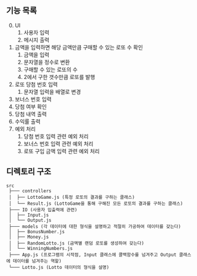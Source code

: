 ## 기능 목록

0. UI
   1. 사용자 입력
   2. 메시지 출력
1. 금액을 입력하면 해당 금액만큼 구매할 수 있는 로또 수 확인
   1. 금액을 입력
   2. 문자열을 정수로 변환
   3. 구매할 수 있는 로또의 수
   4. 2에서 구한 갯수만큼 로또를 발행
2. 로또 당첨 번호 입력
   1. 문자열 입력을 배열로 변경
3. 보너스 번호 입력
4. 당첨 여부 확인
5. 당첨 내역 출력
6. 수익률 출력
7. 예외 처리
   1. 당첨 번호 입력 관련 예외 처리
   2. 보너스 번호 입력 관련 예외 처리
   3. 로또 구입 금액 입력 관련 예외 처리

## 디렉토리 구조

```text
src
 ├─── controllers
 │  ├── LottoGame.js (특정 로또의 결과를 구하는 클래스)
 │  └── Result.js (LottoGame을 통해 구해진 모든 로또의 결과를 구하는 클래스)
 ├─── IO (사용자 입출력에 관련)
 │  ├── Input.js
 │  └── Output.js
 ├─── models (각 데이터에 대한 형식을 설명하고 적절히 가공하여 데이터를 갖는다)
 │  ├── BonusNumber.js
 │  ├── Money.js
 │  ├── RandomLotto.js (금액별 랜덤 로또를 생성하여 갖는다)
 │  └── WinningNumbers.js
 ├─── App.js (프로그램의 시작점, Input 클래스에 콜백함수를 넘겨주고 Output 클래스에 데이터를 넘겨주는 역할)
 └─── Lotto.js (Lotto 데이터의 형식을 설명)
```
